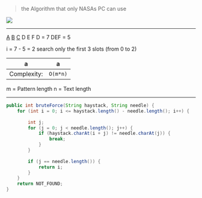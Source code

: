 > the Algorithm that only NASAs PC can use

![](ts_bruteforce.jpg)

---
<ins>A</ins> <ins>B</ins> <ins>C</ins> D E F D = 7
DEF = 5

i = 7 - 5 = 2
search only the first 3 slots (from 0 to 2)

a | a
-- | :--:
Complexity: | `O(m*n)`
m = Pattern length
n = Text length

---
```java
public int bruteForce(String haystack, String needle) {
    for (int i = 0; i <= haystack.length() - needle.length(); i++) {
	    
        int j;
        for (j = 0; j < needle.length(); j++) {
            if (haystack.charAt(i + j) != needle.charAt(j)) {
                break;
            }
        }
        
        if (j == needle.length()) {
            return i;
        }
    }
    return NOT_FOUND;
}
```
